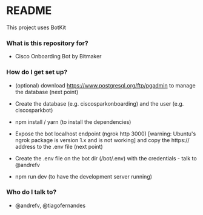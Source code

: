 # README #

This project uses BotKit


### What is this repository for? ###

* Cisco Onboarding Bot by Bitmaker


### How do I get set up? ###

* (optional) download https://www.postgresql.org/ftp/pgadmin to manage the database (next point)
* Create the database (e.g. ciscosparkonboarding) and the user (e.g. ciscosparkbot)

* npm install / yarn (to install the dependencies)
* Expose the bot localhost endpoint (ngrok http 3000) [warning: Ubuntu's ngrok package is version 1.x and is not working] and copy the https:// address to the .env file (next point)
* Create the .env file on the bot dir (/bot/.env) with the credentials - talk to @andrefv
* npm run dev (to have the development server running)


### Who do I talk to? ###

* @andrefv, @tiagofernandes